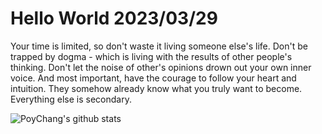 # Hello World 2023/03/29

Your time is limited, so don't waste it living someone else's life. Don't be trapped by dogma - which is living with the results of other people's thinking. Don't let the noise of other's opinions drown out your own inner voice. And most important, have the courage to follow your heart and intuition. They somehow already know what you truly want to become. Everything else is secondary.

![PoyChang's github stats](https://github-readme-stats.vercel.app/api?username=poychang&show_icons=true&theme=dracula)

